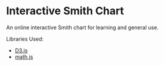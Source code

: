 # Interactive Smith Chart

An online interactive Smith chart for learning and general use.

Libraries Used:
* [D3.js](https://d3js.org/)
* [math.js](http://mathjs.org/)
